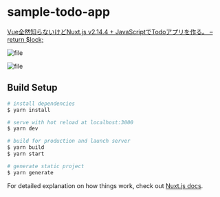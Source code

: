 # sample-todo-app

[Vue全然知らないけどNuxt\.js v2\.14\.4 \+ JavaScriptでTodoアプリを作る。 – return $lock;](https://retrorocket.biz/archives/1470)

![file](https://retrorocket.biz/wp-content/uploads/2020/09/image-1599299475511.png)

![file](https://retrorocket.biz/wp-content/uploads/2020/09/image-1599299615671.png)

## Build Setup

```bash
# install dependencies
$ yarn install

# serve with hot reload at localhost:3000
$ yarn dev

# build for production and launch server
$ yarn build
$ yarn start

# generate static project
$ yarn generate
```

For detailed explanation on how things work, check out [Nuxt.js docs](https://nuxtjs.org).
